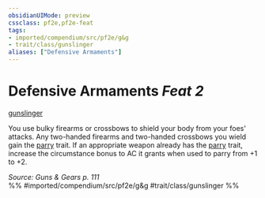 ```yaml
---
obsidianUIMode: preview
cssclass: pf2e,pf2e-feat
tags:
- imported/compendium/src/pf2e/g&g
- trait/class/gunslinger
aliases: ["Defensive Armaments"]
---
```

# Defensive Armaments  *Feat 2*  
[gunslinger](rules/traits/gunslinger-g-g.md)  


You use bulky firearms or crossbows to shield your body from your foes' attacks. Any two-handed firearms and two-handed crossbows you wield gain the [parry](parry.md) trait. If an appropriate weapon already has the [parry](parry.md) trait, increase the circumstance bonus to AC it grants when used to parry from +1 to +2.

*Source: Guns & Gears p. 111*  
%% #imported/compendium/src/pf2e/g&g #trait/class/gunslinger %%